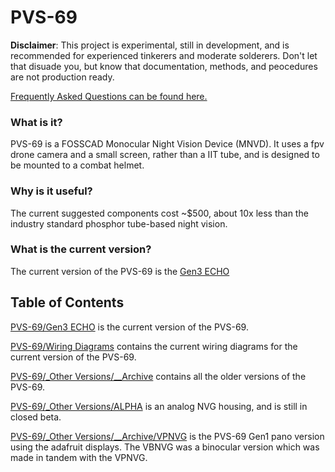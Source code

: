 # PVS-69

__Disclaimer__: This project is experimental, still in development, and is recommended for experienced tinkerers and moderate solderers. Don't let that disuade you, but know that documentation, methods, and peocedures are not production ready.

[Frequently Asked Questions can be found here.](https://github.com/knack-69/PVS-69/wiki/Frequently-Asked-Questions)

### What is it?
PVS-69 is a FOSSCAD Monocular Night Vision Device (MNVD). 
It uses a fpv drone camera and a small screen, rather than a IIT tube, and is designed to be mounted to a combat helmet.

### Why is it useful?
The current suggested components cost ~$500, about 10x less than the industry standard phosphor tube-based night vision.

### What is the current version?
The current version of the PVS-69 is the [Gen3 ECHO](https://github.com/knack-69/PVS-69/tree/main/Gen3%20ECHO)

## Table of Contents

[PVS-69/Gen3 ECHO](https://github.com/knack-69/PVS-69/tree/main/Gen3%20ECHO) is the current version of the PVS-69.

[PVS-69/Wiring Diagrams](https://github.com/knack-69/PVS-69/tree/main/Wiring%20Diagrams) contains the current wiring diagrams for the current version of the PVS-69.

[PVS-69/_Other Versions/__Archive](https://github.com/knack-69/PVS-69/tree/main/_Other%20Versions/__Archive) contains all the older versions of the PVS-69.

[PVS-69/_Other Versions/ALPHA](https://github.com/knack-69/PVS-69/tree/main/_Other%20Versions/ALPHA) is an analog NVG housing, and is still in closed beta.

[PVS-69/_Other Versions/__Archive/VPNVG](https://github.com/knack-69/PVS-69/tree/main/_Other%20Versions/__Archive/VPNVG)  is the PVS-69 Gen1 pano version using the adafruit displays. The VBNVG was a binocular version which was made in tandem with the VPNVG.

